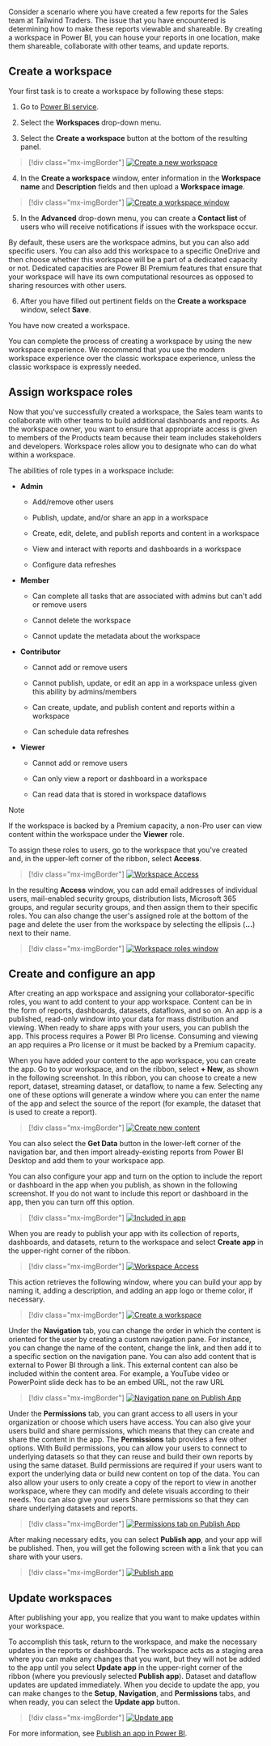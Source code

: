 Consider a scenario where you have created a few reports for the Sales team at Tailwind Traders. The issue that you have encountered is determining how to make these reports viewable and shareable. By creating a workspace in Power BI, you can house your reports in one location, make them shareable, collaborate with other teams, and update reports. 

## Create a workspace 

Your first task is to create a workspace by following these steps:

1. Go to [Power BI service](https://powerbi.microsoft.com/?azure-portal=true). 

2. Select the **Workspaces** drop-down menu. 

3. Select the **Create a workspace** button at the bottom of the resulting panel.

> [!div class="mx-imgBorder"]
> [![Create a new workspace](../media/02-create-new-app-5-ss.png)](../media/02-create-new-app-5-ss.png#lightbox)

4. In the **Create a workspace** window, enter information in the **Workspace name** and **Description** fields and then upload a **Workspace image**.

> [!div class="mx-imgBorder"]
> [![Create a workspace window](../media/02-create-workspace-1-ssm.png)](../media/02-create-workspace-1-ssm.png#lightbox)

5. In the **Advanced** drop-down menu, you can create a **Contact list** of users who will receive notifications if issues with the workspace occur. 

By default, these users are the workspace admins, but you can also add specific users. You can also add this workspace to a specific OneDrive and then choose whether this workspace will be a part of a dedicated capacity or not. Dedicated capacities are Power BI Premium features that ensure that your workspace will have its own computational resources as opposed to sharing resources with other users. 

6. After you have filled out pertinent fields on the **Create a workspace** window, select **Save**. 

You have now created a workspace. 

You can complete the process of creating a workspace by using the new workspace experience. We recommend that you use the modern workspace experience over the classic workspace experience, unless the classic workspace is expressly needed.

## Assign workspace roles 

Now that you've successfully created a workspace, the Sales team wants to collaborate with other teams to build additional dashboards and reports. As the workspace owner, you want to ensure that appropriate access is given to members of the Products team because their team includes stakeholders and developers. Workspace roles allow you to designate who can do what within a workspace. 

The abilities of role types in a workspace include:

-   **Admin**

    -   Add/remove other users

    -   Publish, update, and/or share an app in a workspace

    -   Create, edit, delete, and publish reports and content in a workspace

    -   View and interact with reports and dashboards in a workspace

    -   Configure data refreshes

-   **Member**

    -   Can complete all tasks that are associated with admins but can't add or remove users

    -   Cannot delete the workspace

    -   Cannot update the metadata about the workspace

-   **Contributor**

    -   Cannot add or remove users

    -   Cannot publish, update, or edit an app in a workspace unless given this ability by admins/members

    -   Can create, update, and publish content and reports within a workspace

    -   Can schedule data refreshes

-   **Viewer**

    -   Cannot add or remove users

    -   Can only view a report or dashboard in a workspace

    -   Can read data that is stored in workspace dataflows

> [!NOTE]
> If the workspace is backed by a Premium capacity, a non-Pro user can view content within the workspace under the **Viewer** role.

To assign these roles to users, go to the workspace that you've created and, in the upper-left corner of the ribbon, select **Access**.

> [!div class="mx-imgBorder"]
> [![Workspace Access](../media/02-workspace-access-3-ss.png)](../media/02-workspace-access-3-ss.png#lightbox)

In the resulting **Access** window, you can add email addresses of individual users, mail-enabled security groups, distribution lists, Microsoft 365 groups, and regular security groups, and then assign them to their specific roles. You can also change the user's assigned role at the bottom of the page and delete the user from the workspace by selecting the ellipsis (**...**) next to their name.

> [!div class="mx-imgBorder"]
> [![Workspace roles window](../media/02-workspace-app-7-ss.png)](../media/02-workspace-app-7-ss.png#lightbox)

## Create and configure an app 

After creating an app workspace and assigning your collaborator-specific roles, you want to add content to your app workspace. Content can be in the form of reports, dashboards, datasets, dataflows, and so on. An app is a published, read-only window into your data for mass distribution and viewing. When ready to share apps with your users, you can publish the app. This process requires a Power BI Pro license. Consuming and viewing an app requires a Pro license or it must be backed by a Premium capacity.

When you have added your content to the app workspace, you can create the app. Go to your workspace, and on the ribbon, select **+ New**, as shown in the following screenshot. In this ribbon, you can choose to create a new report, dataset, streaming dataset, or dataflow, to name a few. Selecting any one of these options will generate a window where you can enter the name of the app and select the source of the report (for example, the dataset that is used to create a report).

> [!div class="mx-imgBorder"]
> [![Create new content](../media/02-create-new-app-ss.png)](../media/02-create-new-app-ss.png#lightbox)

You can also select the **Get Data** button in the lower-left corner of the navigation bar, and then import already-existing reports from Power BI Desktop and add them to your workspace app.

You can also configure your app and turn on the option to include the report or dashboard in the app when you publish, as shown in the following screenshot. If you do not want to include this report or dashboard in the app, then you can turn off this option.

> [!div class="mx-imgBorder"]
> [![Included in app](../media/02-create-workspace-window-2-ss.png)](../media/02-create-workspace-window-2-ss.png#lightbox)

When you are ready to publish your app with its collection of reports, dashboards, and datasets, return to the workspace and select **Create app** in the upper-right corner of the ribbon.

> [!div class="mx-imgBorder"]
> [![Workspace Access](../media/02-update-app-10-ss.png)](../media/02-update-app-10-ss.png#lightbox)

This action retrieves the following window, where you can build your app by naming it, adding a description, and adding an app logo or theme color, if necessary.

> [!div class="mx-imgBorder"]
> [![Create a workspace](../media/02-workspace-access-3-ssm.png)](../media/02-workspace-access-3-ssm.png#lightbox)

Under the **Navigation** tab, you can change the order in which the content is oriented for the user by creating a custom navigation pane. For instance, you can change the name of the content, change the link, and then add it to a specific section on the navigation pane. You can also add content that is external to Power BI through a link. This external content can also be included within the content area. For example, a YouTube video or PowerPoint slide deck has to be an embed URL, not the raw URL

> [!div class="mx-imgBorder"]
> [![Navigation pane on Publish App](../media/02-publish-app-ss.png)](../media/02-publish-app-ss.png#lightbox)

Under the **Permissions** tab, you can grant access to all users in your organization or choose which users have access. You can also give your users build and share permissions, which means that they can create and share the content in the app. The **Permissions** tab provides a few other options. With Build permissions, you can allow your users to connect to underlying datasets so that they can reuse and build their own reports by using the same dataset. Build permissions are required if your users want to export the underlying data or build new content on top of the data. You can also allow your users to only create a copy of the report to view in another workspace, where they can modify and delete visuals according to their needs. You can also give your users Share permissions so that they can share underlying datasets and reports.

> [!div class="mx-imgBorder"]
> [![Permissions tab on Publish App](../media/02-included-app-6-ss.png)](../media/02-included-app-6-ss.png#lightbox)

After making necessary edits, you can select **Publish app**, and your app will be published. Then, you will get the following screen with a link that you can share with your users.

> [!div class="mx-imgBorder"]
> [![Publish app](../media/02-publish-app-7-ss.png)](../media/02-publish-app-7-ss.png#lightbox)

## Update workspaces 

After publishing your app, you realize that you want to make updates within your workspace. 

To accomplish this task, return to the workspace, and make the necessary updates in the reports or dashboards. The workspace acts as a staging area where you can make any changes that you want, but they will not be added to the app until you select **Update app** in the upper-right corner of the ribbon (where you previously selected **Publish app**). Dataset and dataflow updates are updated immediately. When you decide to update the app, you can make changes to the **Setup**, **Navigation**, and **Permissions** tabs, and when ready, you can select the **Update app** button.

> [!div class="mx-imgBorder"]
> [![Update app](../media/02-publish-app-9-ss.png)](../media/02-publish-app-9-ss.png#lightbox)

For more information, see [Publish an app in Power BI](https://docs.microsoft.com/power-bi/collaborate-share/service-create-distribute-apps/?azure-portal=true).

